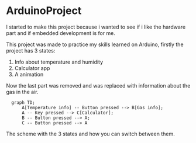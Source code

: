 # ArduinoProject

I started to make this project because i wanted to see if i like the hardware part and if embedded development is for me.

This project was made to practice my skills learned on Arduino, firstly the project has 3 states:

1. Info about temperature and humidity
2. Calculator app
3. A animation

Now the last part was removed and was replaced with information about the gas in the air.

```mermaid
  graph TD;
      A[Temperature info] -- Button pressed --> B[Gas info];
      A -- Key pressed --> C[Calculator];
      B -- Button pressed --> A;
      C -- Button pressed --> A
```

The scheme with the 3 states and how you can switch between them.
